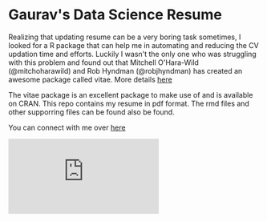# Gaurav's Data Science Resume
Realizing that updating resume can be a very boring task sometimes, I looked for a R package that can help me in automating and reducing the CV updation time and efforts. Luckily I wasn't the only one who was struggling with this problem and found out that Mitchell O'Hara-Wild (@mitchoharawild) and Rob Hyndman (@robjhyndman) has created an awesome package called vitae. More details [here](https://ropensci.org/blog/2019/01/10/vitae/)


The vitae package is an excellent package to make use of and is available on CRAN. This repo contains my resume in pdf format. The rmd files and other supporring files can be found also be found.


You can connect with me over [here](https://grvsrm.github.io/)

![See resume in action](https://github.com/grvsrm/Resume/blob/master/CV_Gaurav%20Sharma%20RMD.pdf)

  
